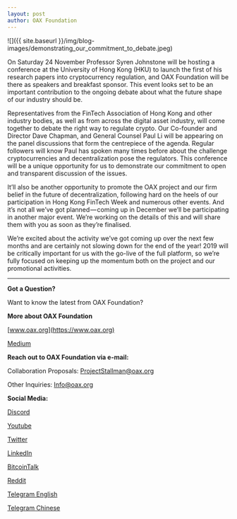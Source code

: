 ```yaml
---
layout: post
author: OAX Foundation
---
```

![]({{ site.baseurl }}/img/blog-images/demonstrating_our_commitment_to_debate.jpeg)

On Saturday 24 November Professor Syren Johnstone will be hosting a conference at the University of Hong Kong (HKU) to launch the first of his research papers into cryptocurrency regulation, and OAX Foundation will be there as speakers and breakfast sponsor. This event looks set to be an important contribution to the ongoing debate about what the future shape of our industry should be.

Representatives from the FinTech Association of Hong Kong and other industry bodies, as well as from across the digital asset industry, will come together to debate the right way to regulate crypto. Our Co-founder and Director Dave Chapman, and General Counsel Paul Li will be appearing on the panel discussions that form the centrepiece of the agenda. Regular followers will know Paul has spoken many times before about the challenge cryptocurrencies and decentralization pose the regulators. This conference will be a unique opportunity for us to demonstrate our commitment to open and transparent discussion of the issues.

It’ll also be another opportunity to promote the OAX project and our firm belief in the future of decentralization, following hard on the heels of our participation in Hong Kong FinTech Week and numerous other events. And it’s not all we’ve got planned — coming up in December we’ll be participating in another major event. We’re working on the details of this and will share them with you as soon as they’re finalised.

We’re excited about the activity we’ve got coming up over the next few months and are certainly not slowing down for the end of the year! 2019 will be critically important for us with the go-live of the full platform, so we’re fully focused on keeping up the momentum both on the project and our promotional activities.

---

**Got a Question?**

Want to know the latest from OAX Foundation?

**More about OAX Foundation**

[www.oax.org](https://www.oax.org)

[Medium](https://medium.com/@OAX_Foundation)  
  

**Reach out to OAX Foundation via e-mail:**

Collaboration Proposals: [ProjectStallman@oax.org](ProjectStallman@oax.org)

Other Inquiries: [Info@oax.org](Info@oax.org)

**Social Media:**

[Discord](https://discordapp.com/invite/ZH5YHkb)

[Youtube](https://bit.ly/2Bvsk73)

[Twitter](https://twitter.com/OAX_Foundation)

[LinkedIn](https://www.linkedin.com/company/oax-foundation/)

[BitcoinTalk](http://bitcointalk.org/index.php?topic=1943946)

[Reddit](https://www.reddit.com/r/OpenANX/)

[Telegram English](https://t.me/openanxteam)

[Telegram Chinese](https://t.me/oax_cn)